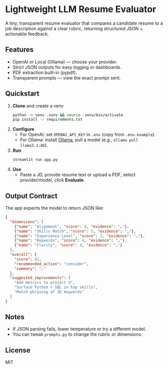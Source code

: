 # Lightweight LLM Resume Evaluator

A tiny, transparent resume evaluator that compares a candidate resume to a job description against a clear rubric, returning structured JSON + actionable feedback.

## Features
- OpenAI or Local (Ollama) — choose your provider.
- Strict JSON outputs for easy logging or dashboards.
- PDF extraction built-in (pypdf).
- Transparent prompts — view the exact prompt sent.

## Quickstart
1. **Clone** and create a venv
   ```bash
   python -m venv .venv && source .venv/bin/activate
   pip install -r requirements.txt
   ```
2. **Configure**
   - For OpenAI: set `OPENAI_API_KEY` in `.env` (copy from `.env.example`).
   - For Ollama: install [Ollama](https://ollama.com), pull a model (e.g., `ollama pull llama3.1:8b`).
3. **Run**
   ```bash
   streamlit run app.py
   ```
4. **Use**
   - Paste a JD, provide resume text or upload a PDF, select provider/model, click **Evaluate**.

## Output Contract
The app expects the model to return JSON like:
```json
{
  "dimensions": [
    {"name": "Alignment", "score": 4, "evidence": "…"},
    {"name": "Skills Match", "score": 5, "evidence": "…"},
    {"name": "Experience Level", "score": 3, "evidence": "…"},
    {"name": "Keywords", "score": 4, "evidence": "…"},
    {"name": "Clarity", "score": 4, "evidence": "…"}
  ],
  "overall": {
    "score": 82,
    "recommended_action": "consider",
    "summary": "…"
  },
  "suggested_improvements": [
    "Add metrics to project X",
    "Surface Python + SQL in top skills",
    "Match phrasing of JD keywords"
  ]
}
```

## Notes
- If JSON parsing fails, lower temperature or try a different model.
- You can tweak `prompts.py` to change the rubric or dimensions.

## License
MIT
